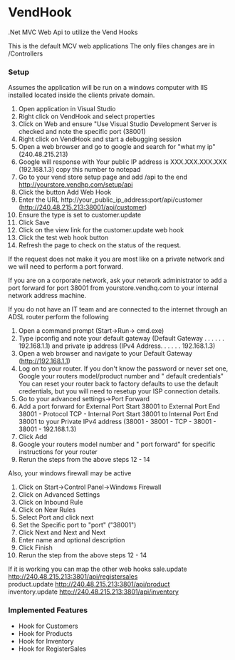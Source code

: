 VendHook
===========

.Net MVC Web Api to utilize the Vend Hooks

This is the default MCV web applications
The only files changes are in /Controllers


### Setup 

Assumes the application will be run on a windows computer with IIS installed located inside the clients private domain.

1. Open application in Visual Studio
2. Right click on VendHook and select properties
3. Click on Web and ensure "Use Visual Studio Development Server is checked and note the specific port (38001)
4. Right click on VendHook and start a debugging session
5. Open a web browser and go to google and search for "what my ip" (240.48.215.213)
6. Google will response with Your public IP address is XXX.XXX.XXX.XXX (192.168.1.3) copy this number to notepad
7. Go to your vend store setup page and add /api to the end http://yourstore.vendhp.com/setup/api
8. Click the button Add Web Hook
9. Enter the URL http://your_public_ip_address:port/api/customer (http://240.48.215.213:38001/api/customer)
10. Ensure the type is set to customer.update
11. Click Save
12. Click on the view link for the customer.update web hook
13. Click the test web hook button
14. Refresh the page to check on the status of the request. 

If the request does not make it you are most like on a private network and we will need to perform a port forward.

If you are on a corporate network, ask your network administrator to add a port forward for port 38001 from yourstore.vendhq.com to your internal network address machine.

If you do not have an IT team and are connected to the internet through an ADSL router perform the following

1. Open a command prompt (Start->Run-> cmd.exe)
2. Type ipconfig and note your default gateway (Default Gateway . . . . . . 192.168.1.1) and private ip address (IPv4 Address. . . . . . 192.168.1.3)
3. Open a web browser and navigate to your Default Gateway (http://192.168.1.1)
4. Log on to your router.  If you don't know the password or never set one, Google your routers model/product number and " default credentials"  You can reset your router back to factory defaults to use the default credentials, but you will need to resetup your ISP connection details.
5. Go to your advanced settings->Port Forward
6. Add a port forward for External Port Start 38001 to External Port End 38001 - Protocol TCP - Internal Port Start 38001 to Internal Port End 38001 to your Private IPv4 address (38001 - 38001 - TCP - 38001 - 38001 - 192.168.1.3)
7. Click Add
8. Google your routers model number and " port forward" for specific instructions for your router
9. Rerun the steps from the above steps 12 - 14

Also, your windows firewall may be active

1. Click on Start->Control Panel->Windows Firewall
2. Click on Advanced Settings
3. Click on Inbound Rule
4. Click on New Rules
5. Select Port and click next
6. Set the Specific port to "port" ("38001")
7. Click Next and Next and Next
8. Enter name and optional description
9. Click Finish
10. Rerun the step from the above steps 12 - 14

If it is working you can map the other web hooks
sale.update		http://240.48.215.213:3801/api/registersales	
product.update		http://240.48.215.213:3801/api/product	
inventory.update	http://240.48.215.213:3801/api/inventory


### Implemented Features
* Hook for Customers
* Hook for Products
* Hook for Inventory
* Hook for RegisterSales
	